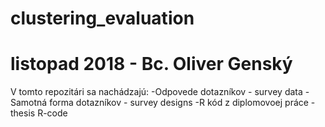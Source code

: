 # clustering_evaluation
# listopad 2018 - Bc. Oliver Genský 
V tomto repozitári sa nachádzajú:
  -Odpovede dotazníkov - survey data 
  -Samotná forma dotazníkov - survey designs 
  -R kód z diplomovoej práce - thesis R-code
